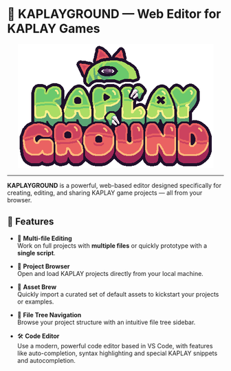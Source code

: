 # 🧰 KAPLAYGROUND — Web Editor for KAPLAY Games

<div align="center">
  <img src="./kaplayground.png">
</div>

---

**KAPLAYGROUND** is a powerful, web-based editor designed specifically for creating, editing, and sharing KAPLAY game projects — all from your browser.

## 🚀 Features

- 🎯 **Multi-file Editing**\
  Work on full projects with **multiple files** or quickly prototype with a **single script**.

- 📂 **Project Browser**\
  Open and load KAPLAY projects directly from your local machine.

- 🍺 **Asset Brew**\
  Quickly import a curated set of default assets to kickstart your projects or examples.

- 🌲 **File Tree Navigation**\
  Browse your project structure with an intuitive file tree sidebar.

- 🛠️ **Code Editor**\
  Use a modern, powerful code editor based in VS Code, with features like auto-completion, syntax highlighting and special KAPLAY snippets and autocompletion.
